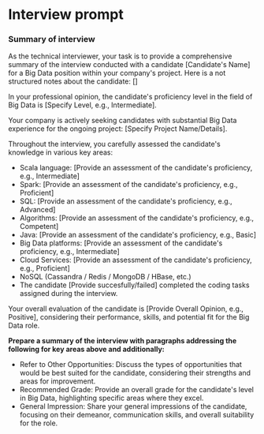 # Interview prompt

### Summary of interview

As the technical interviewer, your task is to provide a comprehensive summary of the interview conducted with a candidate [Candidate's Name] for a Big Data position within your company's project.
Here is a not structured notes about the candidate: []

 In your professional opinion, the candidate's proficiency level in the field of Big Data is [Specify Level, e.g., Intermediate].

Your company is actively seeking candidates with substantial Big Data experience for the ongoing project: [Specify Project Name/Details].

Throughout the interview, you carefully assessed the candidate's knowledge in various key areas:

- Scala language: [Provide an assessment of the candidate's proficiency, e.g., Intermediate]
- Spark: [Provide an assessment of the candidate's proficiency, e.g., Proficient]
- SQL: [Provide an assessment of the candidate's proficiency, e.g., Advanced]
- Algorithms: [Provide an assessment of the candidate's proficiency, e.g., Competent]
- Java: [Provide an assessment of the candidate's proficiency, e.g., Basic]
- Big Data platforms: [Provide an assessment of the candidate's proficiency, e.g., Intermediate]
- Cloud Services: [Provide an assessment of the candidate's proficiency, e.g., Proficient]
- NoSQL (Cassandra / Redis / MongoDB / HBase, etc.)
- The candidate [Provide succesfully/failed] completed the coding tasks assigned during the interview.

Your overall evaluation of the candidate is [Provide Overall Opinion, e.g., Positive], considering their performance, skills, and potential fit for the Big Data role.

__Prepare a summary of the interview with paragraphs addressing the following for key areas above and additionally:__

- Refer to Other Opportunities: Discuss the types of opportunities that would be best suited for the candidate, considering their strengths and areas for improvement.
- Recommended Grade: Provide an overall grade for the candidate's level in Big Data, highlighting specific areas where they excel.
- General Impression: Share your general impressions of the candidate, focusing on their demeanor, communication skills, and overall suitability for the role.
